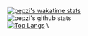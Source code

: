 [![pepzi's wakatime stats](https://github-readme-stats.vercel.app/api/wakatime?username=pepzi&theme=radical)](https://github.com/pepzi/github-readme-stats) \
![pepzi's github stats](https://github-readme-stats.vercel.app/api?username=pepzi&show_icons=true&theme=radical)\
[![Top Langs](https://github-readme-stats.vercel.app/api/top-langs/?username=pepzi&layout=compact&theme=radical)](https://github.com/pepzi/github-readme-stats) \
